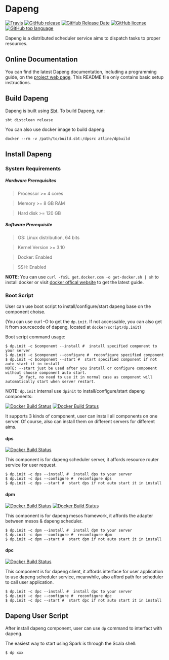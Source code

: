 # Dapeng

[![Travis](https://img.shields.io/travis/atline/dapeng.svg)](https://travis-ci.org/atline/dapeng/)
[![GitHub release](https://img.shields.io/github/release/atline/dapeng.svg)](#)
[![GitHub Release Date](https://img.shields.io/github/release-date/atline/dapeng.svg)](#)
[![GitHub license](https://img.shields.io/github/license/atline/dapeng.svg)](#)
[![GitHub top language](https://img.shields.io/github/languages/top/atline/dapeng.svg)](#)

Dapeng is a distributed scheduler service aims to dispatch tasks to proper resources.

## Online Documentation

You can find the latest Dapeng documentation, including a programming
guide, on the [project web page](#).
This README file only contains basic setup instructions.

## Build Dapeng

Dapeng is built using [Sbt](https://www.scala-sbt.org/).
To build Dapeng, run:

    sbt distclean release

You can also use docker image to build dapeng:

    docker --rm -v /path/to/build.sbt:/dpsrc atline/dpbuild

## Install Dapeng

### System Requirements

##### Hardware Prerequisites

> Processor >= 4 cores

> Memory >= 8 GB RAM

> Hard disk >= 120 GB

##### Software Prerequisite

> OS: Linux distribution, 64 bits

> Kernel Version >= 3.10

> Docker: Enabled

> SSH: Enabled

**NOTE**: You can use `curl -fsSL get.docker.com -o get-docker.sh | sh` to install docker or visit [docker offical website](https://docs.docker.com/install/linux/docker-ce/ubuntu/) to get the latest guide.

### Boot Script

User can use boot script to install/configure/start dapeng base on the component choise.

(You can use curl -O to get the `dp.init`. If not accessable, you can also get it from sourcecode of dapeng, located at `docker/script/dp.init`)

Boot script command usage:

    $ dp.init -c $component --install #  install specified component to your server
    $ dp.init -c $component --configure #  reconfigure specified component
    $ dp.init -c $component --start #  start specified component if not auto start it in install
    NOTE: --start just be used after you install or configure component without choose component auto start.
          In fact, no need to use it in normal case as component will automatically start when server restart.

NOTE: `dp.init` internal use `dpinit` to install/configure/start dapeng components:

[![Docker Build Status](https://img.shields.io/docker/build/atline/dpinit.svg?label=docker(dpinit))](https://hub.docker.com/r/atline/dpinit/builds/)
[![Docker Build Status](https://img.shields.io/docker/build/atline/dpinitbase.svg?label=docker(dpinitbase))](https://hub.docker.com/r/atline/dpinitbase/builds/)

It supports 3 kinds of component, user can install all components on one server. Of course, also can install them on different servers for different aims.


#### dps

[![Docker Build Status](https://img.shields.io/docker/build/atline/dps.svg?label=docker(dps))](https://hub.docker.com/r/atline/dps/builds/)

This component is for dapeng scheduler server, it affords resource router service for user request.

    $ dp.init -c dps --install #  install dps to your server
    $ dp.init -c dps --configure #  reconfigure dps
    $ dp.init -c dps --start #  start dps if not auto start it in install

#### dpm
[![Docker Build Status](https://img.shields.io/docker/build/atline/dpm.svg?label=docker(dpm))](https://hub.docker.com/r/atline/dpm/builds/)
[![Docker Build Status](https://img.shields.io/docker/build/atline/dpmbase.svg?label=docker(dpmbase))](https://hub.docker.com/r/atline/dpmbase/builds/)

This component is for dapeng mesos framework, it affords the adapter between mesos & dapeng scheduler.

    $ dp.init -c dpm --install #  install dpm to your server
    $ dp.init -c dpm --configure #  reconfigure dpm
    $ dp.init -c dpm --start #  start dpm if not auto start it in install

#### dpc
[![Docker Build Status](https://img.shields.io/docker/build/atline/dpc.svg?label=docker(dpc))](https://hub.docker.com/r/atline/dpc/builds/)

This component is for dapeng client, it affords interface for user application to use dapeng scheduler service, meanwhile, also afford path for scheduler to call user application.

    $ dp.init -c dpc --install #  install dpc to your server
    $ dp.init -c dpc --configure #  reconfigure dpc
    $ dp.init -c dpc --start #  start dpc if not auto start it in install

## Dapeng User Script

After install dapeng component, user can use `dp` command to interfact with dapeng.

The easiest way to start using Spark is through the Scala shell:

    $ dp xxx
